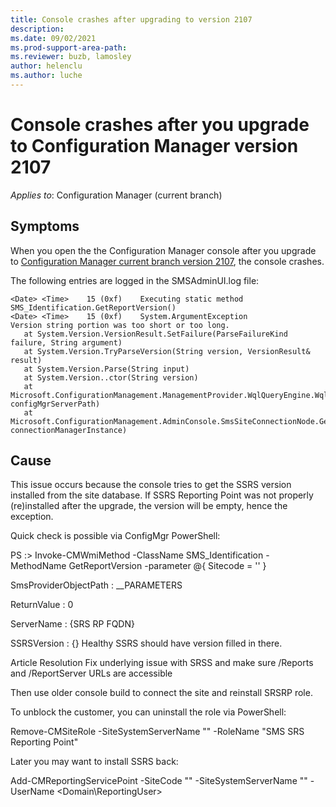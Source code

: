 ```yaml
---
title: Console crashes after upgrading to version 2107
description: 
ms.date: 09/02/2021
ms.prod-support-area-path: 
ms.reviewer: buzb, lamosley
author: helenclu
ms.author: luche
---
```

# Console crashes after you upgrade to Configuration Manager version 2107

*Applies to*: Configuration Manager (current branch)

## Symptoms

When you open the the Configuration Manager console after you upgrade to [Configuration Manager current branch version 2107](/mem/configmgr/core/plan-design/changes/whats-new-in-version-2107), the console crashes.

The following entries are logged in the SMSAdminUI.log file:

```output
<Date> <Time>    15 (0xf)    Executing static method SMS_Identification.GetReportVersion()
<Date> <Time>    15 (0xf)    System.ArgumentException
Version string portion was too short or too long.
   at System.Version.VersionResult.SetFailure(ParseFailureKind failure, String argument)
   at System.Version.TryParseVersion(String version, VersionResult& result)
   at System.Version.Parse(String input)
   at System.Version..ctor(String version)
   at Microsoft.ConfigurationManagement.ManagementProvider.WqlQueryEngine.WqlConnectionManager.Connect(String configMgrServerPath)
   at Microsoft.ConfigurationManagement.AdminConsole.SmsSiteConnectionNode.GetConnectionManagerInstance(String connectionManagerInstance)
```

## Cause

This issue occurs because the console tries to get the SSRS version installed from the site database. If SSRS Reporting Point was not properly (re)installed after the upgrade, the version will be empty, hence the exception.


Quick check is possible via ConfigMgr PowerShell:

PS <SiteCode>:\> Invoke-CMWmiMethod -ClassName SMS_Identification -MethodName GetReportVersion -parameter @{ Sitecode = '<SiteCode>' }

SmsProviderObjectPath : __PARAMETERS

ReturnValue : 0

ServerName : {SRS RP FQDN}

SSRSVersion : {} Healthy SSRS should have version filled in there.

Article Resolution
Fix underlying issue with SRSS and make sure /Reports and /ReportServer URLs are accessible

Then use older console build to connect the site and reinstall SRSRP role.


To unblock the customer, you can uninstall the role via PowerShell:

Remove-CMSiteRole -SiteSystemServerName "<put your SRS RP FQDN here>" -RoleName "SMS SRS Reporting Point"

Later you may want to install SSRS back:

Add-CMReportingServicePoint -SiteCode "<SiteCode>" -SiteSystemServerName "<put your SRS RP FQDN here>" -UserName <Domain\ReportingUser>
